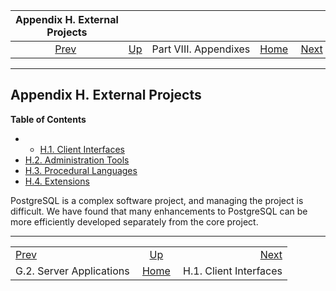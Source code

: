 <!--?xml version="1.0" encoding="UTF-8" standalone="no"?-->

|                 Appendix H. External Projects                |                                               |                       |                                                       |                                                            |
| :----------------------------------------------------------: | :-------------------------------------------- | :-------------------: | ----------------------------------------------------: | ---------------------------------------------------------: |
| [Prev](contrib-prog-server.html "G.2. Server Applications")  | [Up](appendixes.html "Part VIII. Appendixes") | Part VIII. Appendixes | [Home](index.html "PostgreSQL 17devel Documentation") |  [Next](external-interfaces.html "H.1. Client Interfaces") |

***

## Appendix H. External Projects

**Table of Contents**

  * *   [H.1. Client Interfaces](external-interfaces.html)
  * [H.2. Administration Tools](external-admin-tools.html)
  * [H.3. Procedural Languages](external-pl.html)
  * [H.4. Extensions](external-extensions.html)

PostgreSQL is a complex software project, and managing the project is difficult. We have found that many enhancements to PostgreSQL can be more efficiently developed separately from the core project.

***

|                                                              |                                                       |                                                            |
| :----------------------------------------------------------- | :---------------------------------------------------: | ---------------------------------------------------------: |
| [Prev](contrib-prog-server.html "G.2. Server Applications")  |     [Up](appendixes.html "Part VIII. Appendixes")     |  [Next](external-interfaces.html "H.1. Client Interfaces") |
| G.2. Server Applications                                     | [Home](index.html "PostgreSQL 17devel Documentation") |                                     H.1. Client Interfaces |
